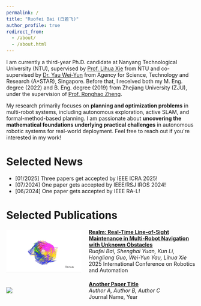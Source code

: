 ```yaml
---
permalink: /
title: "Ruofei Bai (白若飞)"
author_profile: true
redirect_from: 
  - /about/
  - /about.html
---
```



I am currently a third-year Ph.D. candidate at Nanyang Technological University (NTU), supervised by [Prof. Lihua Xie](https://scholar.google.com.sg/citations?user=Fmrv3J8AAAAJ&hl=en) from NTU and co-supervised by [Dr. Yau Wei-Yun](https://scholar.google.com.sg/citations?user=B_VchHYAAAAJ&hl=en) from Agency for Science, Technology and Research (A*STAR), Singapore. Before that, I received both my M. Eng. degree (2022) and B. Eng. degree (2019) from Zhejiang University (ZJU), under the supervision of [Prof. Ronghao Zheng](https://scholar.google.com/citations?user=LxgdmqYAAAAJ&hl=en).

My research primarily focuses on **planning and optimization problems** in multi-robot systems, including autonomous exploration, active SLAM, and formal-method-based planning. I am passionate about **uncovering the mathematical foundations underlying practical challenges** in autonomous robotic systems for real-world deployment. Feel free to reach out if you're interested in my work!


Selected News
======
* [01/2025] Three papers get accepted by IEEE ICRA 2025!
* [07/2024] One paper gets accepted by IEEE/RSJ IROS 2024!
* [06/2024] One paper gets accepted by IEEE RA-L!


Selected Publications
======
<div style="display: flex; align-items: center; margin-bottom: 20px;">
    <img src="../images/publications/2021-tian-dc2pgo.gif" width="200" style="margin-right: 20px;">
    <div>
        <strong><a href="paper1.pdf">Realm: Real-Time Line-of-Sight Maintenance in Multi-Robot Navigation with Unknown Obstacles</a></strong>  
        <br>
        <em>Ruofei Bai, Shenghai Yuan, Kun Li, Hongliang Guo, Wei-Yun Yau, Lihua Xie</em>  
        <br>
        2025 International Conference on Robotics and Automation
    </div>
</div>

<div style="display: flex; align-items: center; margin-bottom: 20px;">
    <img src="paper2.gif" width="200" style="margin-right: 20px;">
    <div>
        <strong><a href="paper2.pdf">Another Paper Title</a></strong>  
        <br>
        <em>Author A, Author B, Author C</em>  
        <br>
        Journal Name, Year
    </div>
</div>

